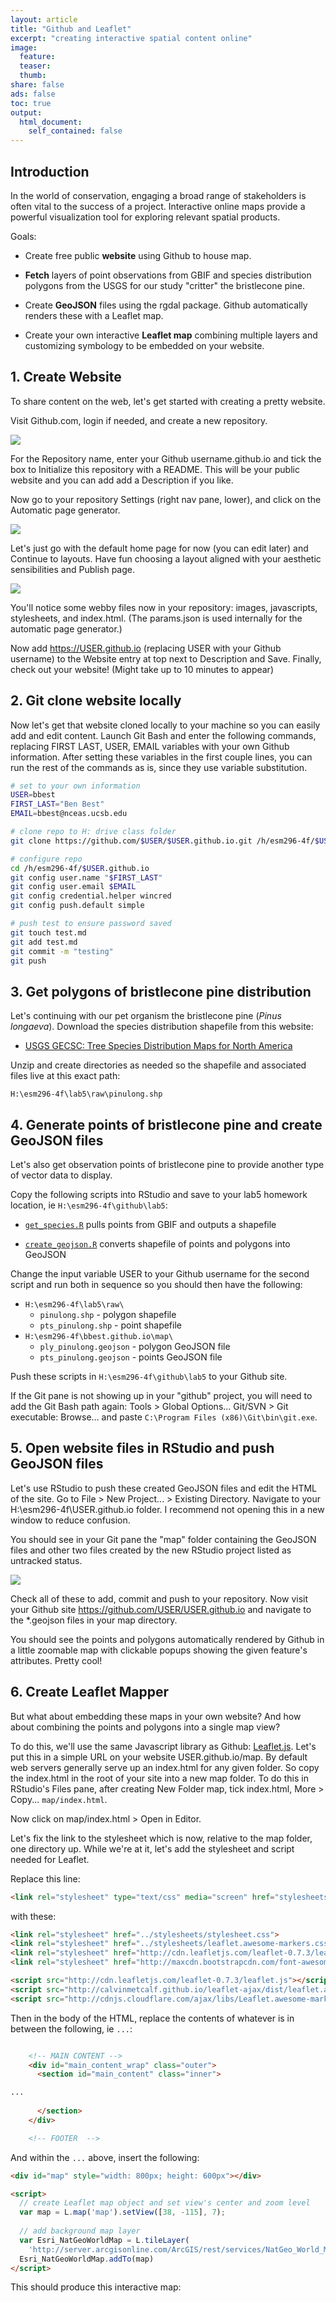 ```yaml
---
layout: article
title: "Github and Leaflet"
excerpt: "creating interactive spatial content online"
image:
  feature:
  teaser:
  thumb:
share: false
ads: false
toc: true
output:
  html_document:
    self_contained: false
---
```



## Introduction

In the world of conservation, engaging a broad range of stakeholders is often vital to the success of a project. Interactive online maps provide a powerful visualization tool for exploring relevant spatial products.

Goals:

- Create free public **website** using Github to house map.

- **Fetch** layers of point observations from GBIF and species distribution polygons from the USGS for our study "critter" the bristlecone pine.

- Create **GeoJSON** files using the rgdal package. Github automatically renders these with a Leaflet map.

- Create your own interactive **Leaflet map** combining multiple layers and customizing symbology to be embedded on your website.

## 1. Create Website

To share content on the web, let's get started with creating a pretty website.

Visit Github.com, login if needed, and create a new repository.

![](./img/github_add_repo_dropdown.PNG)

For the Repository name, enter your Github username.github.io and tick the box to Initialize this repository with a README. This will be your public website and you can add add a Description if you like.

Now go to your repository <span class="octicon octicon-tools"></span> Settings (right nav pane, lower), and click on the Automatic page generator.

![](./img/github_autopages.PNG)

Let's just go with the default home page for now (you can edit later) and Continue to layouts. Have fun choosing a layout aligned with your aesthetic sensibilities and Publish page.

![](./img/github_themes.PNG)

You'll notice some webby files now in your repository: images, javascripts, stylesheets, and index.html. (The params.json is used internally for the automatic page generator.)

Now add https://USER.github.io (replacing USER with your Github username) to the Website entry at top next to Description and Save. Finally, check out your website! (Might take up to 10 minutes to appear)

## 2. Git clone website locally

Now let's get that website cloned locally to your machine so you can easily add and edit content. Launch Git Bash and enter the following commands, replacing FIRST LAST, USER, EMAIL variables with your own Github information. After setting these variables in the first couple lines, you can run the rest of the commands as is, since they use variable substitution.

```bash
# set to your own information
USER=bbest
FIRST_LAST="Ben Best"
EMAIL=bbest@nceas.ucsb.edu

# clone repo to H: drive class folder
git clone https://github.com/$USER/$USER.github.io.git /h/esm296-4f/$USER.github.io

# configure repo
cd /h/esm296-4f/$USER.github.io
git config user.name "$FIRST_LAST"
git config user.email $EMAIL
git config credential.helper wincred
git config push.default simple

# push test to ensure password saved
git touch test.md
git add test.md
git commit -m "testing"
git push
```

## 3. Get polygons of bristlecone pine distribution

Let's continuing with our pet organism the bristlecone pine (_Pinus longaeva_). Download the species distribution shapefile from this website:
  
  - [USGS GECSC: Tree Species Distribution Maps for North America](http://esp.cr.usgs.gov/data/little/)

Unzip and create directories as needed so the shapefile and associated files live at this exact path:

```
H:\esm296-4f\lab5\raw\pinulong.shp
```

## 4. Generate points of bristlecone pine and create GeoJSON files

Let's also get observation points of bristlecone pine to provide another type of vector data to display.

Copy the following scripts into RStudio and save to your lab5 homework location, ie `H:\esm296-4f\github\lab5`:

- [`get_species.R`](https://github.com/ucsb-bren/esm296-4f/blob/gh-pages/wk4/get_species.R) pulls points from GBIF and outputs a shapefile

- [`create_geojson.R`](https://github.com/ucsb-bren/esm296-4f/blob/gh-pages/wk5/create_geojson.R) converts shapefile of points and polygons into GeoJSON

Change the input variable USER to your Github username for the second script and run both in sequence so you should then have the following:

- `H:\esm296-4f\lab5\raw\`
  - `pinulong.shp` - polygon shapefile
  - `pts_pinulong.shp` - point shapefile
- `H:\esm296-4f\bbest.github.io\map\`
  - `ply_pinulong.geojson` - polygon GeoJSON file
  - `pts_pinulong.geojson` - points GeoJSON file

Push these scripts in `H:\esm296-4f\github\lab5` to your Github site.

If the Git pane is not showing up in your "github" project, you will need to add the Git Bash path again: Tools > Global Options… Git/SVN > Git executable: Browse… and paste `C:\Program Files (x86)\Git\bin\git.exe`.

## 5. Open website files in RStudio and push GeoJSON files

Let's use RStudio to push these created GeoJSON files and edit the HTML of the site. Go to File > New Project... > Existing Directory. Navigate to your H:\esm296-4f\USER.github.io folder. I recommend not opening this in a new window to reduce confusion.

You should see in your Git pane the "map" folder containing the GeoJSON files and other two files created by the new RStudio project listed as untracked status.

![](./img/rstudio_bbest.github.io-git.PNG)

Check all of these to add, commit and push to your repository. Now visit your Github site https://github.com/USER/USER.github.io and navigate to the *.geojson files in your map directory.

You should see the points and polygons automatically rendered by Github in a little zoomable map with clickable popups showing the given feature's attributes. Pretty cool!

<script src="https://embed.github.com/view/geojson/bbest/bbest.github.io/master/map/pts_pinulong.geojson"></script>

<script src="https://embed.github.com/view/geojson/bbest/bbest.github.io/master/map/ply_pinulong.geojson"></script>


## 6. Create Leaflet Mapper

But what about embedding these maps in your own website? And how about combining the points and polygons into a single map view?

To do this, we'll use the same Javascript library as Github: [Leaflet.js](http://leafletjs.com). Let's put this in a simple URL on your website USER.github.io/map. By default web servers generally serve up an index.html for any given folder. So copy the index.html in the root of your site into a new map folder. To do this in RStudio's Files pane, after creating New Folder map, tick index.html, More > Copy... `map/index.html`.

Now click on map/index.html > Open in Editor.

Let's fix the link to the stylesheet which is now, relative to the map folder, one directory up. While we're at it, let's add the stylesheet and script needed for Leaflet.

Replace this line:

```html
<link rel="stylesheet" type="text/css" media="screen" href="stylesheets/stylesheet.css">
```

with these:

```html
<link rel="stylesheet" href="../stylesheets/stylesheet.css">
<link rel="stylesheet" href="../stylesheets/leaflet.awesome-markers.css">
<link rel="stylesheet" href="http://cdn.leafletjs.com/leaflet-0.7.3/leaflet.css" />
<link rel="stylesheet" href="http://maxcdn.bootstrapcdn.com/font-awesome/4.2.0/css/font-awesome.min.css" >

<script src="http://cdn.leafletjs.com/leaflet-0.7.3/leaflet.js"></script>
<script src="http://calvinmetcalf.github.io/leaflet-ajax/dist/leaflet.ajax.min.js"></script>
<script src="http://cdnjs.cloudflare.com/ajax/libs/Leaflet.awesome-markers/2.0.0/leaflet.awesome-markers.js"></script>
```

Then in the body of the HTML, replace the contents of whatever is in between the following, ie `...`:

```html

    <!-- MAIN CONTENT -->
    <div id="main_content_wrap" class="outer">
      <section id="main_content" class="inner">

...    
 
      </section>
    </div>

    <!-- FOOTER  -->
```

And within the `...` above, insert the following:

```html
<div id="map" style="width: 800px; height: 600px"></div>

<script>
  // create Leaflet map object and set view's center and zoom level
  var map = L.map('map').setView([38, -115], 7);        
  
  // add background map layer
  var Esri_NatGeoWorldMap = L.tileLayer(
    'http://server.arcgisonline.com/ArcGIS/rest/services/NatGeo_World_Map/MapServer/tile/{z}/{y}/{x}');
  Esri_NatGeoWorldMap.addTo(map)
</script>
```

This should produce this interactive map:

<link rel="stylesheet" href="/stylesheets/stylesheet.css">
<link rel="stylesheet" href="/stylesheets/leaflet.awesome-markers.css">
<link rel="stylesheet" href="http://cdn.leafletjs.com/leaflet-0.7.3/leaflet.css" />
<link rel="stylesheet" href="http://maxcdn.bootstrapcdn.com/font-awesome/4.2.0/css/font-awesome.min.css" >

<script src="http://cdn.leafletjs.com/leaflet-0.7.3/leaflet.js"></script>
<script src="http://calvinmetcalf.github.io/leaflet-ajax/dist/leaflet.ajax.min.js"></script>
<script src="http://cdnjs.cloudflare.com/ajax/libs/Leaflet.awesome-markers/2.0.0/leaflet.awesome-markers.js"></script>


<div id="map0" style="width: 600px; height: 400px"></div>

<script>
  // create Leaflet map object and set view's center and zoom level
  var map0 = L.map('map0').setView([38, -115], 7);        
  
  // add background map layer
  var Esri_NatGeoWorldMap = L.tileLayer(
    'http://server.arcgisonline.com/ArcGIS/rest/services/NatGeo_World_Map/MapServer/tile/{z}/{y}/{x}');
  Esri_NatGeoWorldMap.addTo(map0)
</script>

Next, add the following lines of code between `Esri_NatGeoWorldMap.addTo(map0)` and `</script>` to map the points and polygons:

```html
// add geojson of points
var pts = new L.GeoJSON.AJAX('./pts_pinulong.geojson'); 
pts.addTo(map)

// add GeoJSON of points
var ply = new L.GeoJSON.AJAX('./ply_pinulong.geojson'); 
ply.addTo(map)
```

This should produce the following interactive map after you commit and push:

<div id="map" style="width: 600px; height: 400px"></div>
<script>

  // add map
	var map = L.map('map').setView([38, -115], 7);
  
  // add basemap layer
  var Esri_NatGeoWorldMap = L.tileLayer(
    'http://server.arcgisonline.com/ArcGIS/rest/services/NatGeo_World_Map/MapServer/tile/{z}/{y}/{x}');
  Esri_NatGeoWorldMap.addTo(map)
  
  // add GeoJSON of points
  var pts = new L.GeoJSON.AJAX('./pts_pinulong.geojson'); 
  pts.addTo(map)

  // add GeoJSON of points
  var ply = new L.GeoJSON.AJAX('./ply_pinulong.geojson'); 
  ply.addTo(map)

</script>

Next, let's customize the symbology so the points are green tree markers and polygons are orange. 

We're going to use the [Leaflet.awesome-markers](https://github.com/lvoogdt/Leaflet.awesome-markers) which enables you to use any of the nifty icons from [Font-Awesome](http://fortawesome.github.io/Font-Awesome/icons/). To use this library we need to add some files [zip](https://github.com/lvoogdt/Leaflet.awesome-markers/archive/2.0/develop.zip) prepped for you in this zip file you should download it to directly inside your H:\esm296-4f\USER.github.io folder:

[Leaflet.awesome-markers_files.7z](https://purl.org/net/frew/ESM296/wk5/Leaflet.awesome-markers_files.7z)

Open it in 7-zip so you can see the files. Go ahead and right click on 7-zip > Extract Here to place the files in the necessary folders.

Replace the lines you last added above in map/index.html with adding geojson points and polygons with these:

```html
// create tree marker
var treeMarker = L.AwesomeMarkers.icon({
  icon: 'tree',
  prefix: 'fa',
  markerColor: 'darkgreen',
  iconColor: 'white'});

// add geojson points with tree marker and popup
var pts = new L.GeoJSON.AJAX('./pts_pinulong.geojson', {
  pointToLayer: function (feature, latlng) {
    return L.marker(latlng, {icon: treeMarker});
  },
  onEachFeature: function (feature, layer) {
    layer.bindPopup(
      "Collected by: <strong>" + feature.properties.collctr + "</strong><br><br>" +
      "at: " + feature.properties.localty + "<br><br>" +
      "for: " + feature.properties.instttn, { maxWidth: 200 });
  }
});
pts.addTo(map)

// add geojson polygons with a style
var ply = new L.GeoJSON.AJAX('./ply_pinulong.geojson', {
  "color": "#ff7800",
  "weight": 5,
  "opacity": 0.65 });
ply.addTo(map)
```

<div id="map2" style="width: 600px; height: 400px"></div>
<script>

// add map
var map2 = L.map('map2').setView([38, -115], 7);

// add basemap layer
var Esri_NatGeoWorldMap = L.tileLayer(
  'http://server.arcgisonline.com/ArcGIS/rest/services/NatGeo_World_Map/MapServer/tile/{z}/{y}/{x}');
Esri_NatGeoWorldMap.addTo(map2)

// create tree marker
var treeMarker = L.AwesomeMarkers.icon({
  icon: 'tree',
  prefix: 'fa',
  markerColor: 'darkgreen',
  iconColor: 'white'});
//L.marker([38, -115], {icon: redMarker}).addTo(map2);

// add geojson points with tree marker and popup
var pts = new L.GeoJSON.AJAX('./pts_pinulong.geojson', {
  pointToLayer: function (feature, latlng) {
    return L.marker(latlng, {icon: treeMarker});
  },
  onEachFeature: function (feature, layer) {
    layer.bindPopup(
      "Collected by: <strong>" + feature.properties.collctr + "</strong><br><br>" +
      "at: " + feature.properties.localty + "<br><br>" +
      "for: " + feature.properties.instttn, { maxWidth: 200 });
  }
});
pts.addTo(map2)

// add geojson polygons with a style
var ply = new L.GeoJSON.AJAX('./ply_pinulong.geojson', {
  "color": "#ff7800",
  "weight": 5,
  "opacity": 0.65 });
ply.addTo(map2)

</script>


## 7. Add link from main site

To add a link from your root site USER.github.io, let's add a link from the index.html there to map/index.html.


```html
      <h1>Welcome</h1>
      
      Check out my <strong><a href='./map'>map of bristlecone pine</a></strong>.
```


## Further Resources

- [GeoJSON.io](http://geojson.io) - powerful GeoJSON interface, allowing editing of features and tables directly from Github

- [Leaflet Providers](leaflet-extras.github.io: Leaflet Providers) - copy & paste a whole slew of pretty background layers into your map, like Stamen.watercolor

- [Leaflet Tutorials](http://leafletjs.com/examples.html) - go deeper into Leaflet capabilities here

- [Mapping geoJSON files on GitHub](https://help.github.com/articles/mapping-geojson-files-on-github/) - more background on Github capabilities, including symbology, embedding and clustering

- [R and Leaflet: leafletR package](http://zevross.com/blog/2014/04/11/using-r-to-quickly-create-an-interactive-online-map-using-the-leafletr-package/)

- [GDAL.org GeoJSON Driver](http://www.gdal.org/drv_geojson.html)

- [Leaflet Awesome Markers](https://github.com/lvoogdt/Leaflet.awesome-markers)

- [Create a Leaflet map using QGIS: qgis2leaf plugin](http://zevross.com/blog/2014/08/05/it-is-incredibly-easy-to-create-a-leaflet-map-using-qgis/)

- [GDAL Leaflet tile maker for rasters](http://www.gdal.org/gdal2tiles.html)